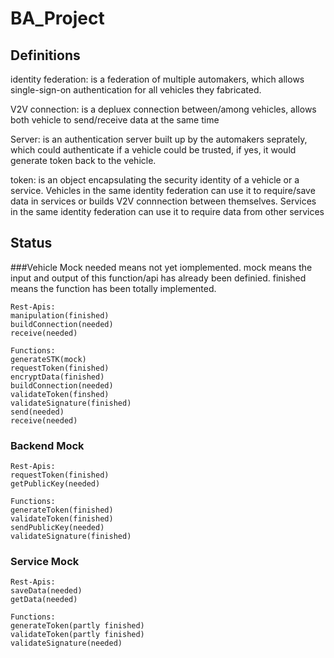 # BA_Project

## Definitions
identity federation: is a federation of multiple automakers, which allows single-sign-on authentication for all vehicles they fabricated.  

V2V connection: is a depluex connection between/among vehicles, allows both vehicle to send/receive data at the same time

Server: is an authentication server built up by the automakers seprately, which could authenticate if a vehicle could be trusted, if yes, it would generate token back to the vehicle.

token: is an object encapsulating the security identity of a vehicle or a service. Vehicles in the same identity federation can use it to require/save data in services or builds V2V connnection between themselves. Services in the same identity federation can use it to require data from other services



## Status
###Vehicle Mock
needed means not yet iomplemented.
mock means the input and output of this function/api has already been definied. 
finished means the function has been totally implemented.

```
Rest-Apis:
manipulation(finished)
buildConnection(needed)
receive(needed)

Functions: 
generateSTK(mock)
requestToken(finished)
encryptData(finished)
buildConnection(needed)
validateToken(finshed)
validateSignature(finished)
send(needed)
receive(needed)
```

### Backend Mock

```
Rest-Apis:
requestToken(finished)
getPublicKey(needed)

Functions: 
generateToken(finished)
validateToken(finished)
sendPublicKey(needed)
validateSignature(finished)
```

### Service Mock
```
Rest-Apis:
saveData(needed)
getData(needed)

Functions: 
generateToken(partly finished)
validateToken(partly finished)
validateSignature(needed)
```



 
